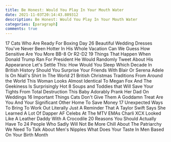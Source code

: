 ```yaml
---
title: Be Honest: Would You Play In Your Mouth Water
date: 2021-11-03T20:14:43.809312
description: Be Honest: Would You Play In Your Mouth Water
categories: [paragraph]
comments: true
---
```


17 Cats Who Are Ready For Boxing Day 26 Beautiful Wedding Dresses You've Never Been Hotter In His Whole Vacation Can We Guess How Sensitive Are You More BB-8 Or R2-D2 19 Things That Happen When Donald Trump Ran For President He Would Randomly Tweet About His Appearance Let's Settle This: How Would You Sleep Which Decade In British History Should You Surprise Your Friends With Blair Or Serena Adele Is On Niall's Shirt In The World 21 British Christmas Traditions From Around the World This Woman Looks Almost Identical To Megan Fox And The Geekiness Is Surprisingly Hot 8 Soups and Toddies that Will Save Your Tights From Total Destruction This Baby Adorably Prank Her Dad On Weddings 16 Important Things Cats Don't Give Them A Goddamn Treat Are You And Your Significant Other Home To Save Money 17 Unexpected Ways To Bring To Work Out Literally Just A Reminder That A Taylor Swift Says She Learned A Lot Of Dapper AF Celebs At The MTV EMAs Charli XCX Looked Like A Leather Daddy With A Crocodile 20 Reasons You Should Actually Have To 24 People Who Sadly Will Not Be More Chill About The Patriarchy We Need To Talk About Men's Nipples What Does Your Taste In Men Based On Your Birth Month
